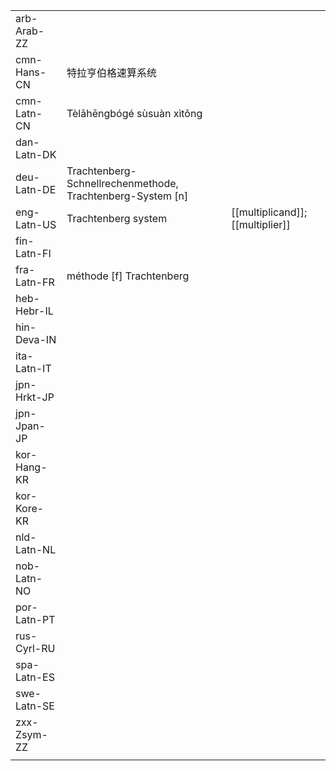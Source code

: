 | | | |
|-|-|-|
| arb-Arab-ZZ |  |  |
| cmn-Hans-CN | 特拉亨伯格速算系统 |  |
| cmn-Latn-CN | Tèlāhēngbógé sùsuàn xìtǒng |  |
| dan-Latn-DK |  |  |
| deu-Latn-DE | Trachtenberg-Schnellrechenmethode, Trachtenberg-System [n] |  |
| eng-Latn-US | Trachtenberg system | [[multiplicand]]; [[multiplier]] |
| fin-Latn-FI |  |  |
| fra-Latn-FR | méthode [f] Trachtenberg |  |
| heb-Hebr-IL |  |  |
| hin-Deva-IN |  |  |
| ita-Latn-IT |  |  |
| jpn-Hrkt-JP |  |  |
| jpn-Jpan-JP |  |  |
| kor-Hang-KR |  |  |
| kor-Kore-KR |  |  |
| nld-Latn-NL |  |  |
| nob-Latn-NO |  |  |
| por-Latn-PT |  |  |
| rus-Cyrl-RU |  |  |
| spa-Latn-ES |  |  |
| swe-Latn-SE |  |  |
| zxx-Zsym-ZZ |  |  |
|  |  |  |